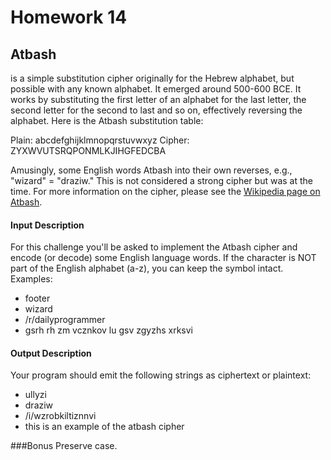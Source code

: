 # Homework 14

## Atbash

is a simple substitution cipher originally for the Hebrew alphabet, but possible with any known alphabet. It emerged around 500-600 BCE. It works by substituting the first letter of an alphabet for the last letter, the second letter for the second to last and so on, effectively reversing the alphabet. Here is the Atbash substitution table:

Plain: abcdefghijklmnopqrstuvwxyz 
Cipher: ZYXWVUTSRQPONMLKJIHGFEDCBA

Amusingly, some English words Atbash into their own reverses, e.g., "wizard" = "draziw." This is not considered a strong cipher but was at the time. For more information on the cipher, please see the [Wikipedia page on Atbash](https://en.wikipedia.org/wiki/Atbash).

#### Input Description
For this challenge you'll be asked to implement the Atbash cipher and encode (or decode) some English language words. If the character is NOT part of the English alphabet (a-z), you can keep the symbol intact. Examples:

* footer
* wizard
* /r/dailyprogrammer
* gsrh rh zm vcznkov lu gsv zgyzhs xrksvi

#### Output Description
Your program should emit the following strings as ciphertext or plaintext:

* ullyzi
* draziw
* /i/wzrobkiltiznnvi
* this is an example of the atbash cipher 

###Bonus Preserve case.